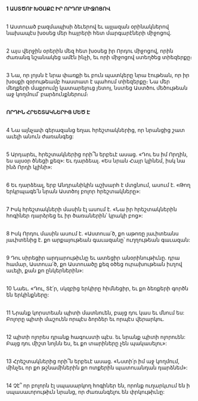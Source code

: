 **1 ԱՍՏԾՈՒ ԽՕՍՔԸ ԻՐ ՈՐԴՈՒ ՄԻՋՈՑՈՎ**

\
1 Աստուած բազմապիսի ձեւերով եւ այլազան օրինակներով նախապէս խօսեց մեր հայրերի հետ մարգարէների միջոցով.

\
2 այս վերջին օրերին մեզ հետ խօսեց իր Որդու միջոցով, որին ժառանգ նշանակեց ամէն ինչի, եւ որի միջոցով ստեղծեց տիեզերքը։

\
3 Նա, որ լոյսն է նրա փառքի եւ բուն պատկերը նրա էութեան, որ իր խօսքի զօրութեամբ հաստատ է պահում տիեզերքը։ Նա մեր մեղքերի մաքրումը կատարելուց յետոյ, նստեց Աստծու մեծութեան աջ կողմում՝ բարձունքներում։

\
**ՈՐԴԻՆ ՀՐԵՇՏԱԿՆԵՐԻՑ ՄԵԾ Է**

\
4 Նա այնչափ գերազանց եղաւ հրեշտակներից, որ նրանցից շատ աւելի անուն ժառանգեց:

\
5 Արդարեւ, հրեշտակներից որի՞ն երբեւէ ասաց. «Դու ես իմ Որդին, ես այսօր ծնեցի քեզ»: Եւ դարձեալ. «Ես նրան Հայր կլինեմ, իսկ նա ինձ Որդի կլինի»:

\
6 Եւ դարձեալ, երբ Անդրանիկին աշխարհ է մտցնում, ասում է. «Թող երկրպագե՛ն նրան Աստծոյ բոլոր հրեշտակները»:

\
7 Իսկ հրեշտակների մասին էլ ասում է. «Նա իր հրեշտակներին հոգիներ դարձրեց եւ իր ծառաներին՝ կրակի բոց»:

\
8 Իսկ Որդու մասին ասում է. «Աստուա՛ծ, քո աթոռը յաւիտեանս յաւիտենից է. քո արքայութեան գաւազանը՝ ուղղութեան գաւազան:

\
9 Դու սիրեցիր արդարութիւնը եւ ատեցիր անօրինութիւնը. դրա համար, Աստուա՛ծ, քո Աստուածը քեզ օծեց ուրախութեան իւղով աւելի, քան քո ընկերներին»:

\
10 Նաեւ. «Դու, Տէ՛ր, սկզբից երկիրը հիմնեցիր, եւ քո ձեռքերի գործն են երկինքները:

\
11 Նրանք կորստեան պիտի մատնուեն, բայց դու կաս եւ մնում ես: Բոլորը պիտի մաշուեն որպէս ձորձեր եւ որպէս վերարկու.

\
12 պիտի ոլորես դրանք հագուստի պէս. եւ նրանք պիտի ոլորուեն: Բայց դու միշտ նոյնն ես, եւ քո տարիները չեն պակասելու»:

\
13 Հրեշտակներից որի՞ն երբեւէ ասաց. «Նստի՛ր իմ աջ կողմում, մինչեւ որ քո թշնամիներին քո ոտքերին պատուանդան դարձնեմ»:

\
14 Չէ՞ որ բոլորն էլ սպասարկող հոգիներ են, որոնք ուղարկւում են ի սպասաւորութիւն նրանց, որ ժառանգելու են փրկութիւնը:
